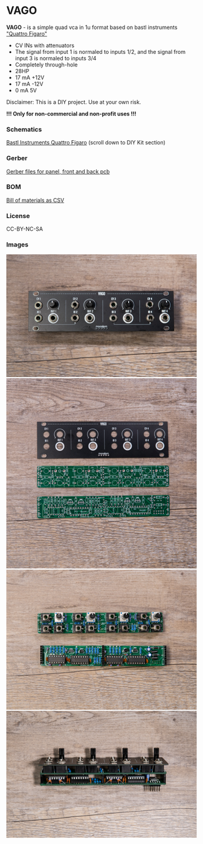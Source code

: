 <h1>VAGO</h1>

**VAGO** - is a simple quad vca in 1u format based on bastl instruments ["Quattro Figaro"](https://bastl-instruments.com/eurorack/modules/quattro-figaro)

* CV INs with attenuators
* The signal from input 1 is normaled to inputs 1/2, and the signal from input 3 is normaled to inputs 3/4
* Completely through-hole
* 28HP    
* 17 mA +12V
* 17 mA -12V
* 0 mA 5V

Disclaimer: This is a DIY project. Use at your own risk.

<b>!!! Only for non-commercial and non-profit uses !!!</b>

<h3>Schematics</h3>

[Bastl Instruments Quattro Figaro](https://bastl-instruments.com/eurorack/modules/quattro-figaro) (scroll down to DIY Kit section)

<h3>Gerber</h3>

[Gerber files for panel, front and back pcb](gerber/)

<h3>BOM</h3>

[Bill of materials as CSV](BOM____VAGO_2020-09-03_22-37-59.csv)

<h3>License</h3>
CC-BY-NC-SA


<h3>Images</h3>

![maasijam vago output module](images/DSC03323.jpg)
![maasijam vago output module](images/DSC03322.jpg)
![maasijam vago output module](images/DSC03325.jpg)
![maasijam vago output module](images/DSC03329.jpg)
